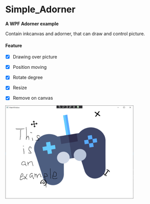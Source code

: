 # Simple_Adorner
**A WPF Adorner example**

Contain inkcanvas and adorner, that can draw and control picture.
#### Feature
- [x] Drawing over picture
- [x] Position moving
- [x] Rotate degree
- [x] Resize
- [x] Remove on canvas


<img src="img/show.png" width="400">
